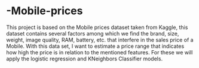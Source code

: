 # -Mobile-prices

This project is based on the Mobile prices dataset taken from Kaggle, this dataset contains several factors among which we find the brand, size, weight, image quality, RAM, battery, etc. that interfere in the sales price of a Mobile. With this data set, I want to estimate a price range that indicates how high the price is in relation to the mentioned features. For these we will apply the logistic regression and KNeighbors Classifier models.
